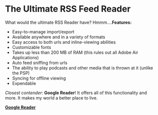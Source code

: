 # The Ultimate RSS Feed Reader

  What would the ultimate RSS Reader have? Hmmm....**Features:**

 * Easy\-to\-manage import/export
* Available anywhere and in a variety of formats
* Easy access to both urls and inline\-viewing abilities
* Customizable fonts
* Takes up less than 200 MB of RAM (this rules out all Adobe Air Applications)
* Auto feed sniffing from urls
* The ability to play podcasts and other media that is thrown at it (unlike the PSP)
* Syncing for offline viewing
* Expendable

 *Closest contender*: **Google Reader**! It offers all of this functionality and more. It makes my world a better place to live.

 **[Google Reader](http://reader.google.com)**

  
